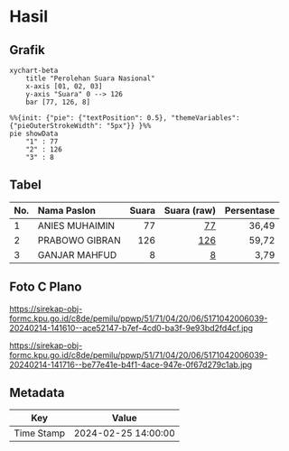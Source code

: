# Hasil

## Grafik

```mermaid
xychart-beta
    title "Perolehan Suara Nasional"
    x-axis [01, 02, 03]
    y-axis "Suara" 0 --> 126
    bar [77, 126, 8]
```

```mermaid
%%{init: {"pie": {"textPosition": 0.5}, "themeVariables": {"pieOuterStrokeWidth": "5px"}} }%%
pie showData
    "1" : 77
    "2" : 126
    "3" : 8
```

## Tabel

| No. | Nama Paslon    | Suara | Suara (raw) | Persentase |
|:--- |:-------------- | -----:| -----------:| ----------:|
| 1   | ANIES MUHAIMIN | 77    | [77][p-1]   | 36,49      |
| 2   | PRABOWO GIBRAN | 126   | [126][p-2]  | 59,72      |
| 3   | GANJAR MAHFUD  | 8     | [8][p-3]    | 3,79       |


[p-1]: https://github.com/gigit-pemilu/pemilu-2024/blob/main/pilpres/hitung-suara/sub/51-bali/sub/71-kota-denpasar/sub/04-denpasar-utara/sub/2006-dauh-puri-kaja/sub/039-tps/sub/paslon-1.txt
[p-2]: https://github.com/gigit-pemilu/pemilu-2024/blob/main/pilpres/hitung-suara/sub/51-bali/sub/71-kota-denpasar/sub/04-denpasar-utara/sub/2006-dauh-puri-kaja/sub/039-tps/sub/paslon-2.txt
[p-3]: https://github.com/gigit-pemilu/pemilu-2024/blob/main/pilpres/hitung-suara/sub/51-bali/sub/71-kota-denpasar/sub/04-denpasar-utara/sub/2006-dauh-puri-kaja/sub/039-tps/sub/paslon-3.txt

## Foto C Plano

https://sirekap-obj-formc.kpu.go.id/c8de/pemilu/ppwp/51/71/04/20/06/5171042006039-20240214-141610--ace52147-b7ef-4cd0-ba3f-9e93bd2fd4cf.jpg

https://sirekap-obj-formc.kpu.go.id/c8de/pemilu/ppwp/51/71/04/20/06/5171042006039-20240214-141716--be77e41e-b4f1-4ace-947e-0f67d279c1ab.jpg


## Metadata

| Key        | Value               |
| ---------- | ------------------- |
| Time Stamp | 2024-02-25 14:00:00 |



